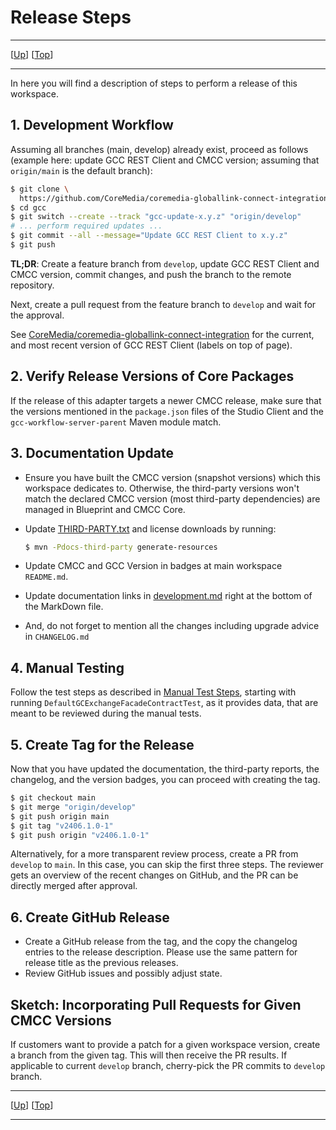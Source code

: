# Release Steps

--------------------------------------------------------------------------------

\[[Up](README.md)\] \[[Top](#release-steps)\]

--------------------------------------------------------------------------------

In here you will find a description of steps to perform a release of this
workspace.

## 1. Development Workflow

Assuming all branches (main, develop) already exist, proceed as follows (example
here: update GCC REST Client and CMCC version; assuming that `origin/main` is
the default branch):

```bash
$ git clone \
  https://github.com/CoreMedia/coremedia-globallink-connect-integration.git gcc
$ cd gcc
$ git switch --create --track "gcc-update-x.y.z" "origin/develop"
# ... perform required updates ...
$ git commit --all --message="Update GCC REST Client to x.y.z"
$ git push
```

**TL;DR**: Create a feature branch from `develop`, update GCC REST Client and
CMCC version, commit changes, and push the branch to the remote repository.

Next, create a pull request from the feature branch to `develop` and wait for
the approval.

See
[CoreMedia/coremedia-globallink-connect-integration](https://github.com/CoreMedia/coremedia-globallink-connect-integration)
for the current, and most recent version of GCC REST Client (labels on top of
page). 

## 2. Verify Release Versions of Core Packages

If the release of this adapter targets a newer CMCC release, make sure that the
versions mentioned in the `package.json` files of the Studio Client and 
the `gcc-workflow-server-parent` Maven module match.

## 3. Documentation Update

* Ensure you have built the CMCC version (snapshot versions) which this
  workspace dedicates to. Otherwise, the third-party versions won't match the
  declared CMCC version (most third-party dependencies) are managed in Blueprint
  and CMCC Core.

* Update [THIRD-PARTY.txt](../THIRD-PARTY.txt) and license downloads by running:

  ```bash
  $ mvn -Pdocs-third-party generate-resources
  ```

* Update CMCC and GCC Version in badges at main workspace `README.md`.

* Update documentation links in [development.md](../development.md) right at
  the bottom of the MarkDown file.

* And, do not forget to mention all the changes including upgrade advice in 
  `CHANGELOG.md`

## 4. Manual Testing

Follow the test steps as described in [Manual Test Steps](manual-test-steps.md), starting with
running `DefaultGCExchangeFacadeContractTest`, as it provides data, that are
meant to be reviewed during the manual tests.

## 5. Create Tag for the Release

Now that you have updated the documentation, the third-party reports, the 
changelog, and the version badges, you can proceed with creating the tag.

```bash
$ git checkout main
$ git merge "origin/develop"
$ git push origin main
$ git tag "v2406.1.0-1"
$ git push origin "v2406.1.0-1"
```

Alternatively, for a more transparent review process, create a PR from `develop`
to `main`. In this case, you can skip the first three steps. The reviewer gets
an overview of the recent changes on GitHub, and the PR can be directly merged
after approval.

## 6. Create GitHub Release

* Create a GitHub release from the tag, and the copy the changelog entries to
  the release description. Please use the same pattern for release title as the
  previous releases.
* Review GitHub issues and possibly adjust state.

## Sketch: Incorporating Pull Requests for Given CMCC Versions

If customers want to provide a patch for a given workspace version, create
a branch from the given tag. This will then receive the PR results. If
applicable to current `develop` branch, cherry-pick the PR commits to
`develop` branch.

--------------------------------------------------------------------------------

\[[Up](README.md)\] \[[Top](#release-steps)\]

--------------------------------------------------------------------------------
